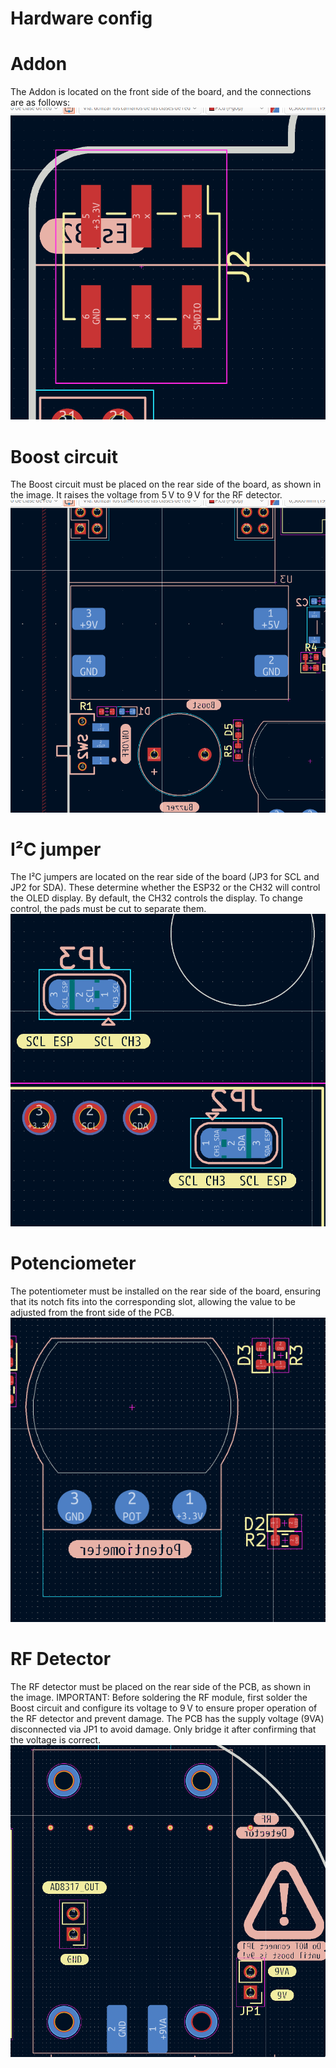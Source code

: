 
# Hardware config 

# Addon 

The Addon is located on the front side of the board, and the connections are as follows:
![](hardware/badge-44con-2025/IMAGES/addon.png)

# Boost circuit
The Boost circuit must be placed on the rear side of the board, as shown in the image. It raises the voltage from 5 V to 9 V for the RF detector.
![](hardware/badge-44con-2025/IMAGES/boost.png)

# I²C jumper 
The I²C jumpers are located on the rear side of the board (JP3 for SCL and JP2 for SDA). These determine whether the ESP32 or the CH32 will control the OLED display. By default, the CH32 controls the display. To change control, the pads must be cut to separate them.
![](hardware/badge-44con-2025/IMAGES/i2c.png)

# Potenciometer 
The potentiometer must be installed on the rear side of the board, ensuring that its notch fits into the corresponding slot, allowing the value to be adjusted from the front side of the PCB.
![](hardware/badge-44con-2025/IMAGES/pot.png)

# RF Detector 
The RF detector must be placed on the rear side of the PCB, as shown in the image. IMPORTANT: Before soldering the RF module, first solder the Boost circuit and configure its voltage to 9 V to ensure proper operation of the RF detector and prevent damage. The PCB has the supply voltage (9VA) disconnected via JP1 to avoid damage. Only bridge it after confirming that the voltage is correct.
![](hardware/badge-44con-2025/IMAGES/rf_detector.png)
